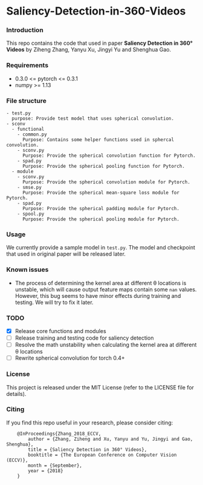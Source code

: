 # Saliency-Detection-in-360-Videos

### Introduction
This repo contains the code that used in paper **Saliency Detection in 360° Videos** by Ziheng Zhang, Yanyu Xu, Jingyi Yu and Shenghua Gao.

### Requirements
  - 0.3.0 <= pytorch <= 0.3.1 
  - numpy >= 1.13
  
### File structure
```
- test.py
  purpose: Provide test model that uses spherical convolution.
- sconv
  - functional
    - common.py
      Purpose: Contains some helper functions used in sphercal convolution.
    - sconv.py
      Purpose: Provide the spherical convolution function for Pytorch.
    - spad.py
      Purpose: Provide the spherical pooling function for Pytorch.
  - module
    - sconv.py
      Purpose: Provide the spherical convolution module for Pytorch.
    - smse.py
      Purpose: Provide the spherical mean-square loss module for Pytorch.
    - spad.py
      Purpose: Provide the spherical padding module for Pytorch.
    - spool.py
      Purpose: Provide the spherical pooling module for Pytorch.
```

### Usage
  We currently provide a sample model in `test.py`. The model and checkpoint that used in original paper will be released later.
  
### Known issues
  - The process of determining the kernel area at different θ locations is unstable, which will cause output feature maps contain some `nan` values. However, this bug seems to have minor effects during training and testing. We will try to fix it later.
  
### TODO
  - [x] Release core functions and modules
  - [ ] Release training and testing code for saliency detection
  - [ ] Resolve the math unstability when calculating the kernel area at different θ locations
  - [ ] Rewrite spherical convolution for torch 0.4+

### License

This project is released under the MIT License (refer to the LICENSE file for details).

### Citing

If you find this repo useful in your research, please consider citing:
```
    @InProceedings{Zhang_2018_ECCV,
        author = {Zhang, Ziheng and Xu, Yanyu and Yu, Jingyi and Gao, Shenghua},
        title = {Saliency Detection in 360° Videos},
        booktitle = {The European Conference on Computer Vision (ECCV)},
        month = {September},
        year = {2018}
    }
```
